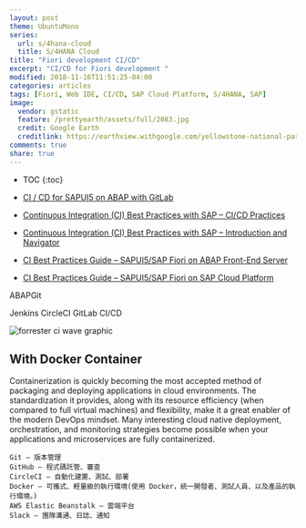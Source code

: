 ```yaml
---
layout: post
theme: UbuntuMono
series: 
  url: s/4hana-cloud
  title: S/4HANA Cloud
title: "Fiori development CI/CD"
excerpt: "CI/CD for Fiori development "
modified: 2018-11-16T11:51:25-04:00
categories: articles
tags: [Fiori, Web IDE, CI/CD, SAP Cloud Platform, S/4HANA, SAP]
image:
  vendor: gstatic
  feature: /prettyearth/assets/full/2083.jpg
  credit: Google Earth
  creditlink: https://earthview.withgoogle.com/yellowstone-national-park-united-states-2083
comments: true
share: true
---
```


* TOC
{:toc}


* [CI / CD for SAPUI5 on ABAP with GitLab](https://blogs.sap.com/2018/08/01/ci-cd-for-sapui5-on-abap-with-gitlab/)

* [Continuous Integration (CI) Best Practices with SAP – CI/CD Practices](https://developers.sap.com/tutorials/ci-best-practices-ci-cd.html)

* [Continuous Integration (CI) Best Practices with SAP – Introduction and Navigator](https://developers.sap.com/tutorials/ci-best-practices-intro.html)

* [CI Best Practices Guide – SAPUI5/SAP Fiori on ABAP Front-End Server](https://developers.sap.com/tutorials/ci-best-practices-fiori-abap.html)

* [CI Best Practices Guide – SAPUI5/SAP Fiori on SAP Cloud Platform](https://developers.sap.com/tutorials/ci-best-practices-fiori-sapcp.html)


ABAPGit

Jenkins
CircleCI
GitLab CI/CD

![forrester ci wave graphic](https://about.gitlab.com/images/home/forrester-ci-wave-graphic.svg)

## With Docker Container

Containerization is quickly becoming the most accepted method of packaging and deploying applications in cloud environments. The standardization it provides, along with its resource efficiency (when compared to full virtual machines) and flexibility, make it a great enabler of the modern DevOps mindset. Many interesting cloud native deployment, orchestration, and monitoring strategies become possible when your applications and microservices are fully containerized.


```
Git — 版本管理
GitHub — 程式碼託管、審查
CircleCI — 自動化建置、測試、部署
Docker — 可攜式、輕量級的執行環境(使用 Docker，統一開發者、測試人員、以及產品的執行環境。)
AWS Elastic Beanstalk — 雲端平台
Slack — 團隊溝通、日誌、通知
```